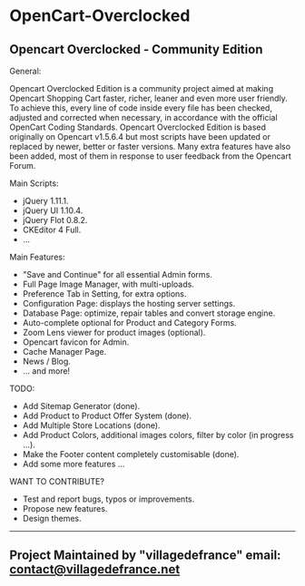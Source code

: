 OpenCart-Overclocked
====================

Opencart Overclocked - Community Edition
-----------------------------------------

General:

Opencart Overclocked Edition is a community project aimed at making Opencart Shopping Cart faster, richer, leaner and even more user friendly. 
To achieve this, every line of code inside every file has been checked, adjusted and corrected when necessary, in accordance with the official OpenCart Coding Standards. 
Opencart Overclocked Edition is based originally on Opencart v1.5.6.4 but most scripts have been updated or replaced by newer, better or faster versions. 
Many extra features have also been added, most of them in response to user feedback from the Opencart Forum.

Main Scripts:
- jQuery 1.11.1.
- jQuery UI 1.10.4.
- jQuery Flot 0.8.2.
- CKEditor 4 Full.
- ...

Main Features:
- "Save and Continue" for all essential Admin forms.
- Full Page Image Manager, with multi-uploads.
- Preference Tab in Setting, for extra options.
- Configuration Page: displays the hosting server settings.
- Database Page: optimize, repair tables and convert storage engine.
- Auto-complete optional for Product and Category Forms.
- Zoom Lens viewer for product images (optional).
- Opencart favicon for Admin.
- Cache Manager Page.
- News / Blog.
- ... and more!

TODO:
- Add Sitemap Generator (done).
- Add Product to Product Offer System (done).
- Add Multiple Store Locations (done).
- Add Product Colors, additional images colors, filter by color (in progress ...).
- Make the Footer content completely customisable (done).
- Add some more features ...

WANT TO CONTRIBUTE?
- Test and report bugs, typos or improvements.
- Propose new features.
- Design themes.


-------------------------------------------
Project Maintained by "villagedefrance"
email: contact@villagedefrance.net
-------------------------------------------
